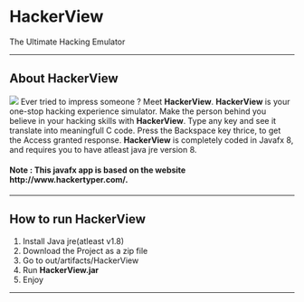 # HackerView
The Ultimate Hacking Emulator
<hr />
<h2>About HackerView</h2>
<img src="https://image.ibb.co/fvrQwF/kackertype.png">
Ever tried to impress someone ? Meet <b>HackerView</b>.
<b>HackerView</b> is your one-stop hacking experience simulator.
Make the person behind you believe in your hacking skills
with <b>HackerView</b>. Type any key and see it translate into meaningfull C code. Press the Backspace key thrice, to get the Access granted response.
<b>HackerView</b> is completely coded in Javafx 8, and requires you
to have atleast java jre version 8.
<h4>Note : This javafx app is based on the website http://www.hackertyper.com/.</h4>

<hr />
<h2>How to run HackerView</h2>
<ol>
<li>Install Java jre(atleast v1.8)
<li>Download the Project as a zip file
<li>Go to out/artifacts/HackerView
<li>Run <b>HackerView.jar</b>
<li>Enjoy
</ol>
<hr/>
